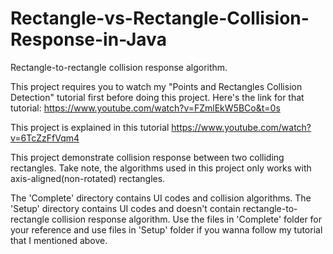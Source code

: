 # Rectangle-vs-Rectangle-Collision-Response-in-Java
Rectangle-to-rectangle collision response algorithm.

This project requires you to watch my "Points and Rectangles Collision Detection" tutorial first before doing this project.
Here's the link for that tutorial: https://www.youtube.com/watch?v=FZmlEkW5BCo&t=0s

This project is explained in this tutorial
https://www.youtube.com/watch?v=6TcZzFfVqm4

This project demonstrate collision response between two colliding rectangles. Take note, the algorithms used in this project only works with axis-aligned(non-rotated) rectangles.

The 'Complete' directory contains UI codes and collision algorithms. The 'Setup' directory contains UI codes and doesn't contain rectangle-to-rectangle collision response algorithm. Use the files in 'Complete' folder for your reference and use files in 'Setup' folder if you wanna follow my tutorial that I mentioned above.
